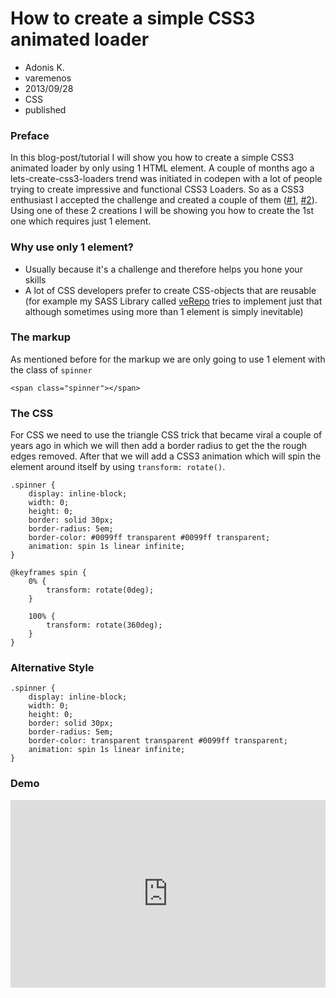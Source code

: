 # How to create a simple CSS3 animated loader
- Adonis K.
- varemenos
- 2013/09/28
- CSS
- published

### Preface

In this blog-post/tutorial I will show you how to create a simple CSS3 animated loader by only using 1 HTML element. A couple of months ago a lets-create-css3-loaders trend was initiated in codepen with a lot of people trying to create impressive and functional CSS3 Loaders. So as a CSS3 enthusiast I accepted the challenge and created a couple of them ([#1](http://codepen.io/varemenos/pen/EeulL), [#2](http://codepen.io/varemenos/pen/oJLge)). Using one of these 2 creations I will be showing you how to create the 1st one which requires just 1 element.

### Why use only 1 element?

* Usually because it's a challenge and therefore helps you hone your skills
* A lot of CSS developers prefer to create CSS-objects that are reusable (for example my SASS Library called [veRepo](https://github.com/varemenos/verepo) tries to implement just that although sometimes using more than 1 element is simply inevitable)

### The markup

As mentioned before for the markup we are only going to use 1 element with the class of `spinner`

<pre class="line-numbers"><code class="language-markup">&lt;span class="spinner">&lt;/span></code></pre>

### The CSS

For CSS we need to use the triangle CSS trick that became viral a couple of years ago in which we will then add a border radius to get the the rough edges removed. After that we will add a CSS3 animation which will spin the element around itself by using `transform: rotate()`.

<pre class="line-numbers"><code class="language-css">.spinner {
	display: inline-block;
	width: 0;
	height: 0;
	border: solid 30px;
	border-radius: 5em;
	border-color: #0099ff transparent #0099ff transparent;
	animation: spin 1s linear infinite;
}

@keyframes spin {
	0% {
		transform: rotate(0deg);
	}

	100% {
		transform: rotate(360deg);
	}
}</code></pre>

### Alternative Style

<pre class="line-numbers"><code class="language-css">.spinner {
	display: inline-block;
	width: 0;
	height: 0;
	border: solid 30px;
	border-radius: 5em;
	border-color: transparent transparent #0099ff transparent;
	animation: spin 1s linear infinite;
}</code></pre>

### Demo

<iframe src="http://codepen.io/varemenos/full/EeulL" frameborder="0" style="width: 100%; height: 300px; padding: 0; box-sizing: border-box;"></iframe>
